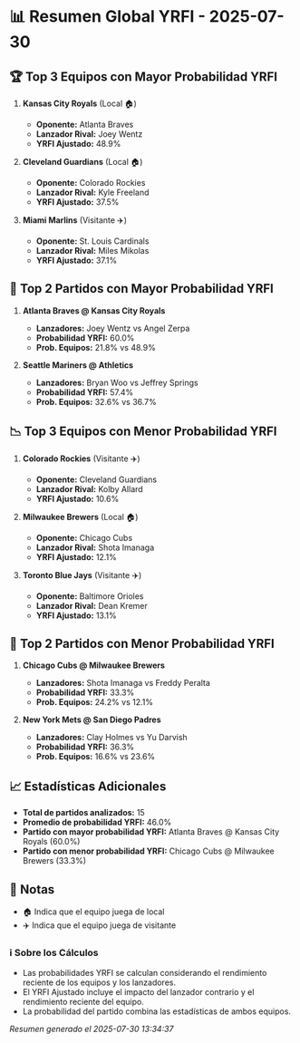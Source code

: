 # 📊 Resumen Global YRFI - 2025-07-30

## 🏆 Top 3 Equipos con Mayor Probabilidad YRFI

1. **Kansas City Royals** (Local 🏠)
   - **Oponente:** Atlanta Braves
   - **Lanzador Rival:** Joey Wentz
   - **YRFI Ajustado:** 48.9%

2. **Cleveland Guardians** (Local 🏠)
   - **Oponente:** Colorado Rockies
   - **Lanzador Rival:** Kyle Freeland
   - **YRFI Ajustado:** 37.5%

3. **Miami Marlins** (Visitante ✈️)
   - **Oponente:** St. Louis Cardinals
   - **Lanzador Rival:** Miles Mikolas
   - **YRFI Ajustado:** 37.1%

## 🎯 Top 2 Partidos con Mayor Probabilidad YRFI

1. **Atlanta Braves @ Kansas City Royals**
   - **Lanzadores:** Joey Wentz vs Angel Zerpa
   - **Probabilidad YRFI:** 60.0%
   - **Prob. Equipos:** 21.8% vs 48.9%

2. **Seattle Mariners @ Athletics**
   - **Lanzadores:** Bryan Woo vs Jeffrey Springs
   - **Probabilidad YRFI:** 57.4%
   - **Prob. Equipos:** 32.6% vs 36.7%

## 📉 Top 3 Equipos con Menor Probabilidad YRFI

1. **Colorado Rockies** (Visitante ✈️)
   - **Oponente:** Cleveland Guardians
   - **Lanzador Rival:** Kolby Allard
   - **YRFI Ajustado:** 10.6%

2. **Milwaukee Brewers** (Local 🏠)
   - **Oponente:** Chicago Cubs
   - **Lanzador Rival:** Shota Imanaga
   - **YRFI Ajustado:** 12.1%

3. **Toronto Blue Jays** (Visitante ✈️)
   - **Oponente:** Baltimore Orioles
   - **Lanzador Rival:** Dean Kremer
   - **YRFI Ajustado:** 13.1%

## 🛑 Top 2 Partidos con Menor Probabilidad YRFI

1. **Chicago Cubs @ Milwaukee Brewers**
   - **Lanzadores:** Shota Imanaga vs Freddy Peralta
   - **Probabilidad YRFI:** 33.3%
   - **Prob. Equipos:** 24.2% vs 12.1%

2. **New York Mets @ San Diego Padres**
   - **Lanzadores:** Clay Holmes vs Yu Darvish
   - **Probabilidad YRFI:** 36.3%
   - **Prob. Equipos:** 16.6% vs 23.6%

## 📈 Estadísticas Adicionales

- **Total de partidos analizados:** 15
- **Promedio de probabilidad YRFI:** 46.0%
- **Partido con mayor probabilidad YRFI:** Atlanta Braves @ Kansas City Royals (60.0%)
- **Partido con menor probabilidad YRFI:** Chicago Cubs @ Milwaukee Brewers (33.3%)

## 📝 Notas

- 🏠 Indica que el equipo juega de local
- ✈️ Indica que el equipo juega de visitante

### ℹ️ Sobre los Cálculos
- Las probabilidades YRFI se calculan considerando el rendimiento reciente de los equipos y los lanzadores.
- El YRFI Ajustado incluye el impacto del lanzador contrario y el rendimiento reciente del equipo.
- La probabilidad del partido combina las estadísticas de ambos equipos.

*Resumen generado el 2025-07-30 13:34:37*